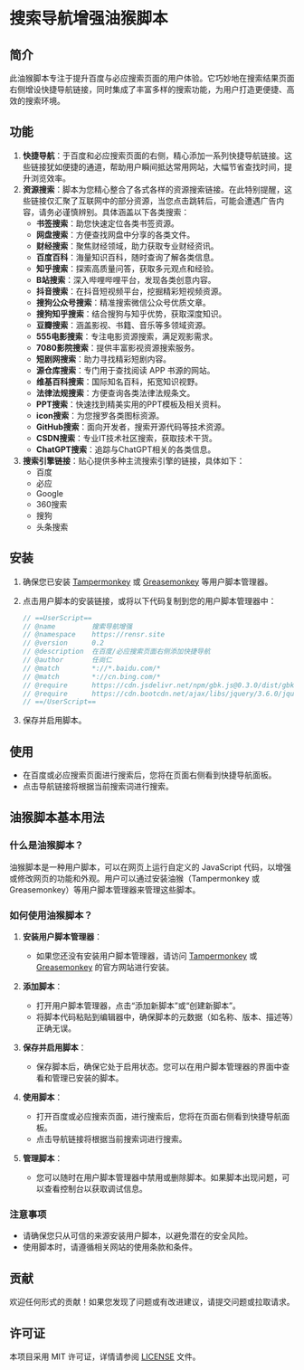 # 搜索导航增强油猴脚本

## 简介
此油猴脚本专注于提升百度与必应搜索页面的用户体验。它巧妙地在搜索结果页面右侧增设快捷导航链接，同时集成了丰富多样的搜索功能，为用户打造更便捷、高效的搜索环境。

## 功能
1. **快捷导航**：于百度和必应搜索页面的右侧，精心添加一系列快捷导航链接。这些链接犹如便捷的通道，帮助用户瞬间抵达常用网站，大幅节省查找时间，提升浏览效率。
2. **资源搜索**：脚本为您精心整合了各式各样的资源搜索链接。在此特别提醒，这些链接仅汇聚了互联网中的部分资源，当您点击跳转后，可能会遭遇广告内容，请务必谨慎辨别。具体涵盖以下各类搜索：
    - **书签搜索**：助您快速定位各类书签资源。
    - **网盘搜索**：方便查找网盘中分享的各类文件。
    - **财经搜索**：聚焦财经领域，助力获取专业财经资讯。
    - **百度百科**：海量知识百科，随时查询了解各类信息。
    - **知乎搜索**：探索高质量问答，获取多元观点和经验。
    - **B站搜索**：深入哔哩哔哩平台，发现各类创意内容。
    - **抖音搜索**：在抖音短视频平台，挖掘精彩短视频资源。
    - **搜狗公众号搜索**：精准搜索微信公众号优质文章。
    - **搜狗知乎搜索**：结合搜狗与知乎优势，获取深度知识。
    - **豆瓣搜索**：涵盖影视、书籍、音乐等多领域资源。
    - **555电影搜索**：专注电影资源搜索，满足观影需求。
    - **7080影院搜索**：提供丰富影视资源搜索服务。
    - **短剧网搜索**：助力寻找精彩短剧内容。
    - **源仓库搜索**：专门用于查找阅读 APP 书源的网站。
    - **维基百科搜索**：国际知名百科，拓宽知识视野。
    - **法律法规搜索**：方便查询各类法律法规条文。
    - **PPT搜索**：快速找到精美实用的PPT模板及相关资料。
    - **icon搜索**：为您搜罗各类图标资源。
    - **GitHub搜索**：面向开发者，搜索开源代码等技术资源。
    - **CSDN搜索**：专业IT技术社区搜索，获取技术干货。
    - **ChatGPT搜索**：追踪与ChatGPT相关的各类信息。  
3. **搜索引擎链接**：贴心提供多种主流搜索引擎的链接，具体如下：
    - 百度
    - 必应
    - Google
    - 360搜索
    - 搜狗
    - 头条搜索

## 安装

1. 确保您已安装 [Tampermonkey](https://www.tampermonkey.net/) 或 [Greasemonkey](https://www.greasespot.net/) 等用户脚本管理器。
2. 点击用户脚本的安装链接，或将以下代码复制到您的用户脚本管理器中：

   ```javascript
   // ==UserScript==
   // @name         搜索导航增强
   // @namespace    https://rensr.site
   // @version      0.2
   // @description  在百度/必应搜索页面右侧添加快捷导航
   // @author       任尚仁
   // @match        *://*.baidu.com/*
   // @match        *://cn.bing.com/*
   // @require      https://cdn.jsdelivr.net/npm/gbk.js@0.3.0/dist/gbk.js
   // @require      https://cdn.bootcdn.net/ajax/libs/jquery/3.6.0/jquery.min.js
   // ==/UserScript==
   ```

3. 保存并启用脚本。

## 使用

- 在百度或必应搜索页面进行搜索后，您将在页面右侧看到快捷导航面板。
- 点击导航链接将根据当前搜索词进行搜索。

## 油猴脚本基本用法

### 什么是油猴脚本？

油猴脚本是一种用户脚本，可以在网页上运行自定义的 JavaScript 代码，以增强或修改网页的功能和外观。用户可以通过安装油猴（Tampermonkey 或 Greasemonkey）等用户脚本管理器来管理这些脚本。

### 如何使用油猴脚本？

1. **安装用户脚本管理器**：
   - 如果您还没有安装用户脚本管理器，请访问 [Tampermonkey](https://www.tampermonkey.net/) 或 [Greasemonkey](https://www.greasespot.net/) 的官方网站进行安装。

2. **添加脚本**：
   - 打开用户脚本管理器，点击“添加新脚本”或“创建新脚本”。
   - 将脚本代码粘贴到编辑器中，确保脚本的元数据（如名称、版本、描述等）正确无误。

3. **保存并启用脚本**：
   - 保存脚本后，确保它处于启用状态。您可以在用户脚本管理器的界面中查看和管理已安装的脚本。

4. **使用脚本**：
   - 打开百度或必应搜索页面，进行搜索后，您将在页面右侧看到快捷导航面板。
   - 点击导航链接将根据当前搜索词进行搜索。

5. **管理脚本**：
   - 您可以随时在用户脚本管理器中禁用或删除脚本。如果脚本出现问题，可以查看控制台以获取调试信息。

### 注意事项

- 请确保您只从可信的来源安装用户脚本，以避免潜在的安全风险。
- 使用脚本时，请遵循相关网站的使用条款和条件。

## 贡献

欢迎任何形式的贡献！如果您发现了问题或有改进建议，请提交问题或拉取请求。

## 许可证

本项目采用 MIT 许可证，详情请参阅 [LICENSE](LICENSE) 文件。